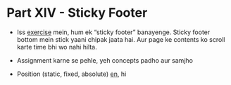 # Part XIV - Sticky Footer

- Iss [exercise](http://abhishekgupta92.github.io/equality11) mein, hum ek “sticky footer” banayenge. Sticky footer bottom mein stick
yaani chipak jaata hai. Aur page ke contents ko scroll karte time bhi wo nahi hilta.


- Assignment karne se pehle, yeh concepts padho aur samjho

* Position (static, fixed, absolute) [en](http://www.w3schools.com/css/css_positioning.asp), hi

